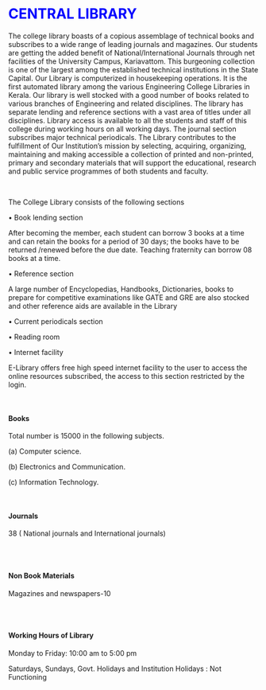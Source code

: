 <h1><font color="blue">CENTRAL LIBRARY </font></h1>
<p>The college library boasts of a copious assemblage of technical books and subscribes to a wide
range of leading journals and magazines. Our students are getting the added benefit of
National/International Journals through net facilities of the University Campus, Kariavattom.
This burgeoning collection is one of the largest among the established technical institutions in
the State Capital. Our Library is computerized in housekeeping operations. It is the first
automated library among the various Engineering College Libraries in Kerala. Our library is well stocked with a good number of books related to various branches of
Engineering and related disciplines. The library has separate lending and reference sections with
a vast area of titles under all disciplines. Library access is available to all the students and staff of
this college during working hours on all working days. The journal section subscribes major
technical periodicals. The Library contributes to the fulfillment of Our Institution’s mission by
selecting, acquiring, organizing, maintaining and making accessible a collection of printed and
non-printed, primary and secondary materials that will support the educational, research and
public service programmes of both students and faculty. </p>
<br/>
<p>The College Library consists of the following sections </p>
<p>•	Book lending section </p>
<p>After becoming the member, each student can borrow 3 books at a time and can retain the
books for a period of 30 days; the books have to be returned /renewed before the due
date. Teaching fraternity can borrow 08 books at a time. </p>
<p>•	Reference section</p>
<p>A large number of Encyclopedias, Handbooks, Dictionaries, books to prepare for
competitive examinations like GATE and GRE are also stocked and other reference aids
are available in the Library</p>
<p>•	Current periodicals section </p>
<p>•	Reading room </p>
<p>•	Internet facility </p>
<p>E-Library offers free high speed internet facility to the user to access the online resources
subscribed, the access to this section restricted by the login.</p>
<br/><h4>Books</h4>
<p>Total number is 15000 in the following subjects.</p>
<p>(a) Computer science.</p>
<p>(b) Electronics and Communication.</p>
<p>(c) Information Technology.</p>
<br/><h4>Journals</h4>
<p>38 ( National journals and International journals)</p><br/>
<br/><h4>Non Book Materials</h4>
<p>Magazines and newspapers-10</p><br/>
<br/><h4>Working Hours of Library</h4>
<p>Monday to Friday: 10:00 am to 5:00 pm</p>
<p>Saturdays, Sundays, Govt. Holidays and Institution Holidays : Not Functioning</p><br/>
</div>